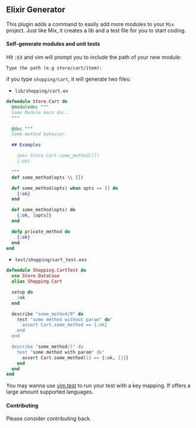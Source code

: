 ## Elixir Generator

This plugin adds a command to easily add more modules to your `Mix` project.
Just like Mix, it creates a lib and a test file for you to start coding.

#### Self-generate modules and unit tests

Hit `:EX` and vim will prompt you to include the path of your new module:

```Type the path (e.g store/cart/item):```

if you type `shopping/cart`, it will generate two files:

* `lib/shopping/cart.ex`

```elixir
defmodule Store.Cart do
  @moduledoc """
  Some Module main doc..
  """

  @doc """
  Some method behavior.

  ## Examples

    iex> Store.Cart.some_method([])
    {:ok}

  """
  def some_method(opts \\ [])

  def some_method(opts) when opts == [] do
    {:ok}
  end

  def some_method(opts) do
    {:ok, [opts]}
  end

  defp private_method do
    {:ok}
  end
end
```

* `test/shopping/cart_test.exs`

```elixir
defmodule Shopping.CartTest do
  use Store.DataCase
  alias Shopping.Cart

  setup do
    :ok
  end

  describe "some_method/0" do
    test "some method without param" do"
      assert Cart.some_method == {:ok}
    end
  end

  describe "some_method/1" do
    test "some method with param" do"
      assert Cart.some_method(1) == {:ok, [1]}
    end
  end
end
```

You may wanna use [vim.test](https://github.com/vim-test/vim-test)
to run your test with a key mapping. If offers a large amount supported languages.

#### Contributing
Please consider contributing back.
